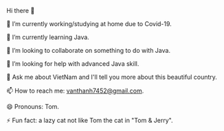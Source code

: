 Hi there 👋

🔭 I’m currently working/studying at home due to Covid-19.

🌱 I’m currently learning Java.

👯 I’m looking to collaborate on something to do with Java.

🤔 I’m looking for help with advanced Java skill.

💬 Ask me about VietNam and I'll tell you more about this beautiful country.

📫 How to reach me: vanthanh7452@gmail.com.

😄 Pronouns: Tom.

⚡ Fun fact: a lazy cat not like Tom the cat in "Tom & Jerry".
 
